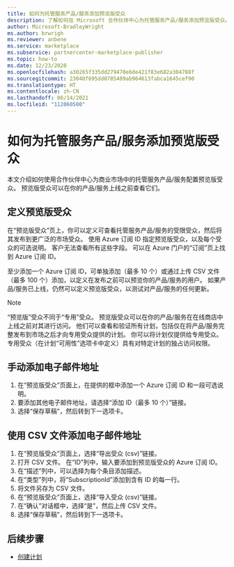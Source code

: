 ```yaml
---
title: 如何为托管服务产品/服务添加预览版受众
description: 了解如何在 Microsoft 合作伙伴中心为托管服务产品/服务添加预览版受众。
author: Microsoft-BradleyWright
ms.author: brwrigh
ms.reviewer: anbene
ms.service: marketplace
ms.subservice: partnercenter-marketplace-publisher
ms.topic: how-to
ms.date: 12/23/2020
ms.openlocfilehash: a30265f335dd279470e6de421f83e682a304788f
ms.sourcegitcommit: 23040f695dd0785409ab964613fabca1645cef90
ms.translationtype: HT
ms.contentlocale: zh-CN
ms.lasthandoff: 06/14/2021
ms.locfileid: "112060500"
---
```

# <a name="how-to-add-a-preview-audience-for-your-managed-service-offer"></a>如何为托管服务产品/服务添加预览版受众

本文介绍如何使用合作伙伴中心为商业市场中的托管服务产品/服务配置预览版受众。 预览版受众可以在你的产品/服务上线之前查看它们。

## <a name="define-a-preview-audience"></a>定义预览版受众

在“预览版受众”页上，你可以定义可查看托管服务产品/服务的受限受众，然后将其发布到更广泛的市场受众。 使用 Azure 订阅 ID 指定预览版受众，以及每个受众的可选说明。 客户无法查看所有这些字段。 可以在 Azure 门户的“订阅”页上找到 Azure 订阅 ID。

至少添加一个 Azure 订阅 ID，可单独添加（最多 10 个）或通过上传 CSV 文件（最多 100 个）添加，以定义在发布之前可以预览你的产品/服务的用户。 如果产品/服务已上线，仍然可以定义预览版受众，以测试对产品/服务的任何更新。

> [!NOTE]
> “预览版”受众不同于“专用”受众。 预览版受众可以在你的产品/服务在在线商店中上线之前对其进行访问。 他们可以查看和验证所有计划，包括仅在将产品/服务完整发布到市场之后才向专用受众提供的计划。 你可以将计划仅提供给专用受众。 专用受众（在计划“可用性”选项卡中定义）具有对特定计划的独占访问权限。

## <a name="add-email-addresses-manually"></a>手动添加电子邮件地址

1. 在“预览版受众”页面上，在提供的框中添加一个 Azure 订阅 ID 和一段可选说明。
2. 要添加其他电子邮件地址，请选择“添加 ID（最多 10 个）”链接。
3. 选择“保存草稿”，然后转到下一选项卡。

## <a name="add-email-addresses-using-a-csv-file"></a>使用 CSV 文件添加电子邮件地址

1. 在“预览版受众”页面上，选择“导出受众 (csv)”链接。
2. 打开 CSV 文件。 在“ID”列中，输入要添加到预览版受众的 Azure 订阅 ID。
3. 在“描述”列中，可以选择为每个条目添加描述。
4. 在“类型”列中，将“SubscriptionId”添加到含有 ID 的每一行。
5. 将文件另存为 CSV 文件。
6. 在“预览版受众”页面上，选择“导入受众 (csv)”链接。
7. 在“确认”对话框中，选择“是”，然后上传 CSV 文件。
8. 选择“保存草稿”，然后转到下一选项卡。

## <a name="next-steps"></a>后续步骤

* [创建计划](create-managed-service-offer-plans.md)
